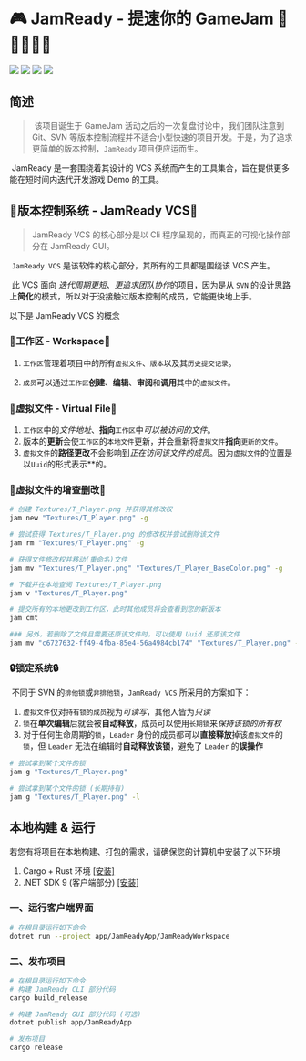 # 🎮 JamReady - 提速你的 GameJam 🚀🚀🚀🚀🚀

  ![](https://img.shields.io/github/stars/CatilGrass/JamReady?style=flat-square)  ![](https://img.shields.io/badge/CLI-v0.1.0-blue?style=flat-square)  ![](https://img.shields.io/badge/License-MIT-yellow?style=flat-square)  ![](https://img.shields.io/badge/GUI-In_Development-orange?style=flat-square)



## 简述

> ​	该项目诞生于 GameJam 活动之后的一次复盘讨论中，我们团队注意到 Git、SVN 等版本控制流程并不适合小型快速的项目开发。于是，为了追求更简单的版本控制，`JamReady` 项目便应运而生。

​	JamReady 是一套围绕着其设计的 VCS 系统而产生的工具集合，旨在提供更多能在短时间内迭代开发游戏 Demo 的工具。



## 📑版本控制系统 - JamReady VCS📑

> JamReady VCS 的核心部分是以 Cli 程序呈现的，而真正的可视化操作部分在 JamReady GUI。

​	`JamReady VCS` 是该软件的核心部分，其所有的工具都是围绕该 VCS 产生。

​	此 VCS 面向 *迭代周期更短、更追求团队协作*的项目，因为是从 `SVN` 的设计思路上**简化**的模式，所以对于没接触过版本控制的成员，它能更快地上手。

以下是 JamReady VCS 的概念

### 💾工作区 - Workspace💾

1. `工作区`管理着项目中的所有`虚拟文件`、`版本`以及其`历史提交记录`。

2. `成员`可以通过`工作区`**创建**、**编辑**、**审阅**和**调用**其中的`虚拟文件`。

### 📁虚拟文件 - Virtual File📁

1. `工作区`中的*文件地址*、**指向**`工作区`中*可以被访问的文件*。
2. 版本的**更新**会使`工作区`的`本地文件`更新，并会重新将`虚拟文件`**指向**`更新的文件`。
3. `虚拟文件`的**路径更改**不会影响到*正在访问该文件的成员*。因为`虚拟文件`的位置是以`Uuid`的形式表示**的。

### 📝虚拟文件的增查删改📝

```bash
# 创建 Textures/T_Player.png 并获得其修改权
jam new "Textures/T_Player.png" -g

# 尝试获得 Textures/T_Player.png 的修改权并尝试删除该文件
jam rm "Textures/T_Player.png" -g

# 获得文件修改权并移动(重命名)文件
jam mv "Textures/T_Player.png" "Textures/T_Player_BaseColor.png" -g

# 下载并在本地查阅 Textures/T_Player.png
jam v "Textures/T_Player.png"

# 提交所有的本地更改到工作区，此时其他成员将会查看到您的新版本
jam cmt

### 另外，若删除了文件且需要还原该文件时，可以使用 Uuid 还原该文件
jam mv "c6727632-ff49-4fba-85e4-56a4984cb174" "Textures/T_Player.png" -g
```

### 🔒锁定系统🔒

​	不同于 SVN 的`排他锁`或`非排他锁`，`JamReady VCS` 所采用的方案如下：

1. `虚拟文件`仅对`持有锁的成员`视为*可读写*，其他人皆为*只读*
2. `锁`在**单次编辑**后就会被**自动释放**，成员可以使用`长期锁`来*保持该锁的所有权*
3. 对于任何生命周期的`锁`，`Leader` 身份的成员都可以**直接释放**掉该`虚拟文件`的`锁`，但 `Leader` 无法在编辑时**自动释放该锁**，避免了 `Leader` 的**误操作**

```bash
# 尝试拿到某个文件的锁
jam g "Textures/T_Player.png"

# 尝试拿到某个文件的锁 (长期持有)
jam g "Textures/T_Player.png" -l
```



## 本地构建 & 运行

​	若您有将项目在本地构建、打包的需求，请确保您的计算机中安装了以下环境

1. Cargo + Rust 环境 [[安装]](https://www.rust-lang.org/learn/get-started)
2. .NET SDK 9 (客户端部分) [[安装]](https://dotnet.microsoft.com/en-us/download/dotnet/9.0)



### 一、运行客户端界面

```bash
# 在根目录运行如下命令
dotnet run --project app/JamReadyApp/JamReadyWorkspace
```



### 二、发布项目

```bash
# 在根目录运行如下命令
# 构建 JamReady CLI 部分代码
cargo build_release

# 构建 JamReady GUI 部分代码 (可选)
dotnet publish app/JamReadyApp

# 发布项目
cargo release
```







